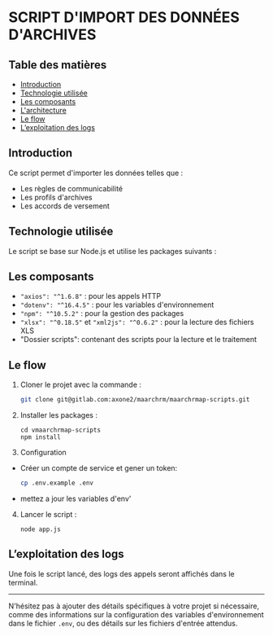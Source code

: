 
# SCRIPT D'IMPORT DES DONNÉES D'ARCHIVES

## Table des matières

- [Introduction](#introduction)
- [Technologie utilisée](#technologie-utilisée)
- [Les composants](#les-composants)
- [L'architecture](#larchitecture)
- [Le flow](#le-flow)
- [L’exploitation des logs](#lexploitation-des-logs)

## Introduction
Ce script permet d'importer les données telles que :
- Les règles de communicabilité
- Les profils d'archives
- Les accords de versement

## Technologie utilisée
Le script se base sur Node.js et utilise les packages suivants :

## Les composants
- `"axios": "^1.6.8"` : pour les appels HTTP
- `"dotenv": "^16.4.5"` : pour les variables d'environnement
- `"npm": "^10.5.2"` : pour la gestion des packages
- `"xlsx": "^0.18.5"` et `"xml2js": "^0.6.2"` : pour la lecture des fichiers XLS
- "Dossier scripts": contenant des scripts pour la lecture et le traitement 

## Le flow
1. Cloner le projet avec la commande :
   ```sh
   git clone git@gitlab.com:axone2/maarchrm/maarchrmap-scripts.git
   ```

2. Installer les packages :
   ```shell
   cd vmaarchrmap-scripts
   npm install
   ```
3. Configuration

- Créer un compte de service et gener un token:
   ```sh
   cp .env.example .env
   ```
- mettez a jour les variables d'env'

4. Lancer le script :
   ```shell
   node app.js
   ```

## L’exploitation des logs
Une fois le script lancé, des logs des appels seront affichés dans le terminal.

---

N'hésitez pas à ajouter des détails spécifiques à votre projet si nécessaire, comme des informations sur la configuration des variables d'environnement dans le fichier `.env`, ou des détails sur les fichiers d'entrée attendus.